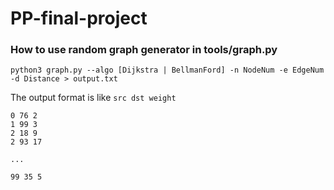 # PP-final-project

### How to use random graph generator in tools/graph.py

```
python3 graph.py --algo [Dijkstra | BellmanFord] -n NodeNum -e EdgeNum -d Distance > output.txt 
```
The output format is like `src dst weight`

```
0 76 2
1 99 3
2 18 9
2 93 17

...

99 35 5
```